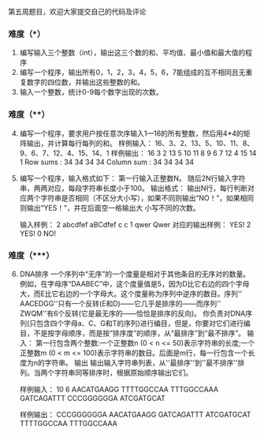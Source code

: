 第五周题目，欢迎大家提交自己的代码及评论

### 难度（*）
1. 编写输入三个整数（int），输出这三个数的和、平均值、最小值和最大值的程序
2. 编写一个程序，输出所有0，1，2，3，4，5，6，7能组成的互不相同且无重复数字的四位数，并输出这些整数的和。
3. 输入一个整数，统计0-9每个数字出现的次数。

### 难度（**）
4. 编写一个程序，要求用户按任意次序输入1—16的所有整数，然后用4*4的矩阵输出，并计算每行每列的和。
   样例输入：
    16、3、2、13、5、10、11、8、9、6、7、12、4、15、14、1
    样例输出：
    16 3    2   13
    5   10  11 8
    9   6    7   12
    4   15  14 1
    Row sums : 34 34 34 34
    Column sum : 34 34 34 34

5. 编写一个程序，输入格式如下：
    第一行输入正整数N。
    随后2N行输入字符串，两两对应，每段字符串长度小于100。
    输出格式：
    输出N行，每行判断对应两个字符串是否相同（不区分大小写），如果不同则输出“NO！”，如果相同则输出“YES！”，并在后面空一格输出大 小写不同的次数。

    输入样例：
    2
    abcdfef
    aBCdfef
    c
    c
    1
    qwer
    Qwer
    对应的输出样例：
    YES! 2
    YES! 0
    NO! 

### 难度（***）
6. DNA排序
    一个序列中“无序”的一个度量是相对于其他条目的无序对的数量。例如，在字母序“DAABEC”中，这个度量值是5，因为D比它右边的四个字母大，而E比它右边的一个字母大。这个度量称为序列中逆序的数目。序列'' AACEDGG''只有一个反转(E和D)——它几乎是排序的——而序列'' ZWQM''有6个反转(它是最无序的——恰恰是排序的反向)。
    你负责对DNA序列(只包含四个字母a、C、G和T的序列)进行编目，但是，你要对它们进行编目，不是按字母顺序，而是按“排序度”的顺序，从“最排序”到“最不排序”。
    输入：
    第一行包含两个整数:一个正整数n (0 < n <= 50)表示字符串的长度;一个正整数m (0 < m <= 100)表示字符串的数目。后面是m行，每一行包含一个长度为n的字符串。
    输出
    输出输入字符串列表，从''最排序''到''最不排序''排列。当两个字符串同等排序时，根据原始顺序输出它们。

    样例输入：
    10 6
    AACATGAAGG
    TTTTGGCCAA
    TTTGGCCAAA
    GATCAGATTT
    CCCGGGGGGA
    ATCGATGCAT

    样例输出：
    CCCGGGGGGA
    AACATGAAGG
    GATCAGATTT
    ATCGATGCAT
    TTTTGGCCAA
    TTTGGCCAAA
